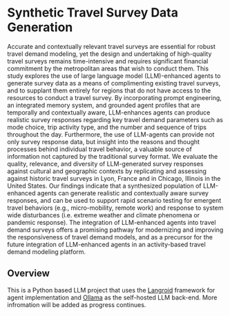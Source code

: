 # Synthetic Travel Survey Data Generation

Accurate and contextually relevant travel surveys are essential for robust travel demand modeling, yet the design and undertaking of high-quality travel surveys remains time-intensive and requires significant financial commitment by the metropolitan areas that wish to conduct them. This study explores the use of large language model (LLM)-enhanced agents to generate survey data as a means of complimenting existing travel surveys, and to supplant them entirely for regions that do not have access to the resources to conduct a travel survey. By incorporating prompt engineering, an integrated memory system, and grounded agent profiles that are temporally and contextually aware, LLM-enhances agents can produce realistic survey responses regarding key travel demand parameters such as mode choice, trip activity type, and the number and sequence of trips throughout the day. Furthermore, the use of LLM-agents can provide not only survey response data, but insight into the reasons and thought processes behind individual travel behavior, a valuable source of information not captured by the traditional survey format. We evaluate the quality, relevance, and diversity of LLM-generated survey responses against cultural and geographic contexts by replicating and assessing against historic travel surveys in Lyon, France and in Chicago, Illinois in the United States. Our findings indicate that a synthesized population of LLM-enhanced agents can generate realistic and contextually aware survey responses, and can be used to support rapid scenario testing for emergent travel behaviors (e.g., micro-mobility, remote work) and response to system wide disturbances (i.e. extreme weather and climate phenomena or pandemic response). The integration of LLM-enhanced agents into travel demand surveys offers a promising pathway for modernizing and improving the responsiveness of travel demand models, and as a precursor for the future integration of LLM-enhanced agents in an activity-based travel demand modeling platform.

## Overview

This is a Python based LLM  project that uses the [Langroid](https://langroid.github.io/langroid/) framework for agent implementation and [Ollama](https://ollama.com/) as the self-hosted LLM back-end. More infromation will be added as progress continues.